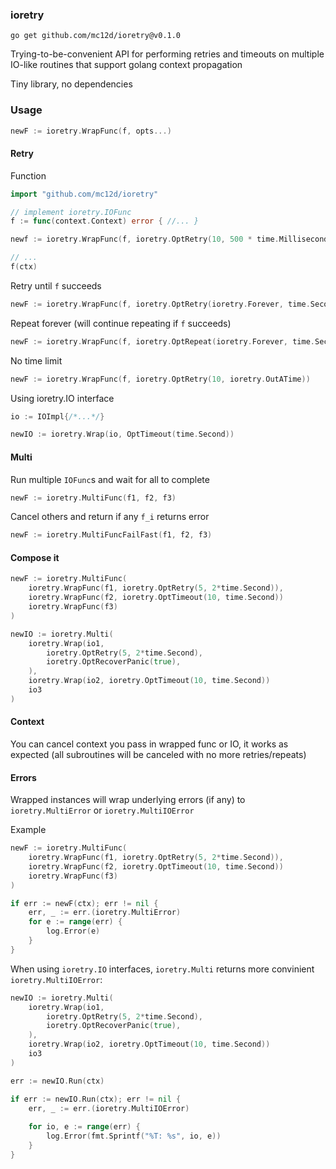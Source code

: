 ### ioretry

`go get github.com/mc12d/ioretry@v0.1.0`

Trying-to-be-convenient API for performing retries and timeouts on multiple
IO-like routines that support golang context propagation

Tiny library, no dependencies

### Usage

```go
newF := ioretry.WrapFunc(f, opts...)
```

#### Retry

Function

```go
import "github.com/mc12d/ioretry"

// implement ioretry.IOFunc
f := func(context.Context) error { //... }

newf := ioretry.WrapFunc(f, ioretry.OptRetry(10, 500 * time.Millisecond))

// ...
f(ctx)
```

Retry until `f` succeeds

```go
newF := ioretry.WrapFunc(f, ioretry.OptRetry(ioretry.Forever, time.Second))
```

Repeat forever (will continue repeating if `f` succeeds)

```go
newF := ioretry.WrapFunc(f, ioretry.OptRepeat(ioretry.Forever, time.Second))
```

No time limit

```go
newF := ioretry.WrapFunc(f, ioretry.OptRetry(10, ioretry.OutATime))
```

Using ioretry.IO interface

```go
io := IOImpl{/*...*/}

newIO := ioretry.Wrap(io, OptTimeout(time.Second))
```

#### Multi

Run multiple `IOFunc`s and wait for all to complete

```go
newF := ioretry.MultiFunc(f1, f2, f3)
```

Cancel others and return if any `f_i` returns error

```go
newF := ioretry.MultiFuncFailFast(f1, f2, f3)
```

#### Compose it

```go
newF := ioretry.MultiFunc(
    ioretry.WrapFunc(f1, ioretry.OptRetry(5, 2*time.Second)),
    ioretry.WrapFunc(f2, ioretry.OptTimeout(10, time.Second))
    ioretry.WrapFunc(f3)
)

newIO := ioretry.Multi(
    ioretry.Wrap(io1,
        ioretry.OptRetry(5, 2*time.Second),
        ioretry.OptRecoverPanic(true),
    ),
    ioretry.Wrap(io2, ioretry.OptTimeout(10, time.Second))
    io3
)
```

#### Context

You can cancel context you pass in wrapped func or IO, it works as expected (all
subroutines will be canceled with no more retries/repeats)

#### Errors

Wrapped instances will wrap underlying errors (if any) to `ioretry.MultiError`
or `ioretry.MultiIOError`

Example

```go
newF := ioretry.MultiFunc(
    ioretry.WrapFunc(f1, ioretry.OptRetry(5, 2*time.Second)),
    ioretry.WrapFunc(f2, ioretry.OptTimeout(10, time.Second))
    ioretry.WrapFunc(f3)
)

if err := newF(ctx); err != nil {
    err, _ := err.(ioretry.MultiError)
    for e := range(err) {
        log.Error(e)
    }
}
```

When using `ioretry.IO` interfaces, `ioretry.Multi` returns more convinient
`ioretry.MultiIOError`:

```go
newIO := ioretry.Multi(
    ioretry.Wrap(io1,
        ioretry.OptRetry(5, 2*time.Second),
        ioretry.OptRecoverPanic(true),
    ),
    ioretry.Wrap(io2, ioretry.OptTimeout(10, time.Second))
    io3
)

err := newIO.Run(ctx)

if err := newIO.Run(ctx); err != nil {
    err, _ := err.(ioretry.MultiIOError)
    
    for io, e := range(err) {
        log.Error(fmt.Sprintf("%T: %s", io, e))
    }
}
```
